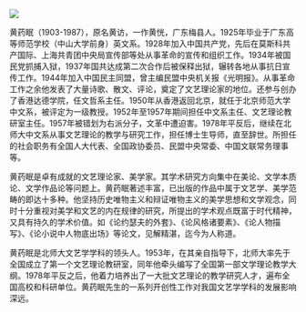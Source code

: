 ![](https://s2.loli.net/2022/08/31/Jy6HkFjfThBN35i.png)

黄药眠（1903-1987），原名黄访，一作黄恍，广东梅县人。1925年毕业于广东高等师范学校（中山大学前身）英文系。1928年加入中国共产党，先后在莫斯科共产国际、上海共青团中央局宣传部等处从事革命的宣传和组织工作。1934年被国民党抓捕入狱，1937年国共达成第二次合作后被保释出狱，辗转各地从事抗日宣传工作。1944年加入中国民主同盟，曾主编民盟中央机关报《光明报》。从事革命工作之余他发表了大量诗歌、散文、评论，奠定了文艺理论家的地位。还参与创办了香港达德学院，任文哲系主任。1950年从香港返回北京，就任于北京师范大学中文系，被评定为一级教授。1952年至1957年期间担任中文系主任、文艺理论教研室主任。1957年被错划为右派分子，文革中遭迫害。1978年平反后，继续在北师大中文系从事文艺理论的教学与研究工作，担任博士生导师，直至辞世。所担任的社会职务有全国人大代表、全国政协委员、民盟中央常委、中国文联常务理事等。

黄药眠是卓有成就的文艺理论家、美学家。其学术研究方向集中在美论、文学本质论、文学作品论等问题上。黄药眠著述丰富，已出版的作品中属于文艺学、美学范畴的即达十多种。他坚持历史唯物主义和辩证唯物主义的美学思想和文学观念，同时十分重视对美学和文艺的内在规律的研究，所提出的学术观点既富于时代精神，又具有持久的学术价值。如《论约瑟夫的外套》、《论风格诸要素》、《论人物描写》、《论小说中人物底出场》等论文，见解精湛，迄今为人称道。

黄药眠是北师大文艺学学科的领头人。1953年，在其亲自指导下，北师大率先于全国成立了第一个文艺理论教研室，同年他牵头编写了全国第一部文学理论教学大纲。1978年平反之后，他着力培养出了一大批文艺理论的教学研究人才，遍布全国高校和科研单位。黄药眠先生的一系列开创性工作对我国文艺学学科的发展影响深远。